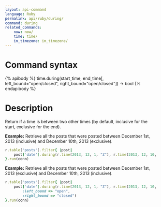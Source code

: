 ```yaml
---
layout: api-command 
language: Ruby
permalink: api/ruby/during/
command: during
related_commands:
    now: now/
    time: time/
    in_timezone: in_timezone/
---
```


# Command syntax #

{% apibody %}
time.during(start_time, end_time[, left_bound="open/closed", right_bound="open/closed"])
    &rarr; bool
{% endapibody %}

# Description #

Return if a time is between two other times (by default, inclusive for the start, exclusive for the end).

__Example:__ Retrieve all the posts that were posted between December 1st, 2013 (inclusive) and December 10th, 2013 (exclusive).

```rb
r.table("posts").filter{ |post|
    post['date'].during(r.time(2013, 12, 1, "Z"), r.time(2013, 12, 10, "Z"))
}.run(conn)
```


__Example:__ Retrieve all the posts that were posted between December 1st, 2013
(exclusive) and December 10th, 2013 (inclusive).

```rb
r.table("posts").filter{ |post|
    post['date'].during(r.time(2013, 12, 1, "Z"), r.time(2013, 12, 10, "Z"),
        :left_bound => "open",
        :right_bound => "closed")
}.run(conn)
```

